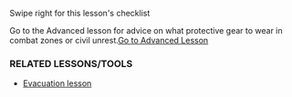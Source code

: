 [Title]: # (Et maintenant ?)
[Order]: # (8)

Swipe right for this lesson's checklist

Go to the Advanced lesson for advice on what protective gear to wear in combat zones or civil unrest.[Go to Advanced Lesson](umbrella://lesson/protective-equipment/1)

### RELATED LESSONS/TOOLS

*   [Evacuation lesson](umbrella://lesson/evacuation/0)